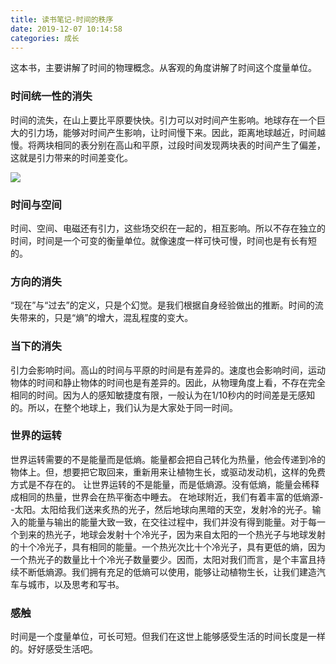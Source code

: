 ```yaml
---
title: 读书笔记-时间的秩序
date: 2019-12-07 10:14:58
categories: 成长
---
```


这本书，主要讲解了时间的物理概念。从客观的角度讲解了时间这个度量单位。

### 时间统一性的消失
时间的流失，在山上要比平原要快快。引力可以对时间产生影响。地球存在一个巨大的引力场，能够对时间产生影响，让时间慢下来。因此，距离地球越近，时间越慢。将两块相同的表分别在高山和平原，过段时间发现两块表的时间产生了偏差，这就是引力带来的时间差变化。

![](/image/time_order_1.png)

### 时间与空间

时间、空间、电磁还有引力，这些场交织在一起的，相互影响。所以不存在独立的时间，时间是一个可变的衡量单位。就像速度一样可快可慢，时间也是有长有短的。

### 方向的消失

“现在”与“过去”的定义，只是个幻觉。是我们根据自身经验做出的推断。时间的流失带来的，只是“熵”的增大，混乱程度的变大。

### 当下的消失

引力会影响时间。高山的时间与平原的时间是有差异的。速度也会影响时间，运动物体的时间和静止物体的时间也是有差异的。因此，从物理角度上看，不存在完全相同的时间。因为人的感知敏捷度有限，一般认为在1/10秒内的时间差是无感知的。所以，在整个地球上，我们认为是大家处于同一时间。

### 世界的运转

世界运转需要的不是能量而是低熵。能量都会把自己转化为热量，他会传递到冷的物体上。但，想要把它取回来，重新用来让植物生长，或驱动发动机，这样的免费方式是不存在的。
让世界运转的不是能量，而是低熵源。没有低熵，能量会稀释成相同的热量，世界会在热平衡态中睡去。
在地球附近，我们有着丰富的低熵源--太阳。太阳给我们送来炙热的光子，然后地球向黑暗的天空，发射冷的光子。输入的能量与输出的能量大致一致，在交往过程中，我们并没有得到能量。对于每一个到来的热光子，地球会发射十个冷光子，因为来自太阳的一个热光子与地球发射的十个冷光子，具有相同的能量。一个热光次比十个冷光子，具有更低的熵，因为一个热光子的数量比十个冷光子数量要少。因而，太阳对我们而言，是个丰富且持续不断低熵源。我们拥有充足的低熵可以使用，能够让动植物生长，让我们建造汽车与城市，以及思考和写书。

### 感触

时间是一个度量单位，可长可短。但我们在这世上能够感受生活的时间长度是一样的。好好感受生活吧。
